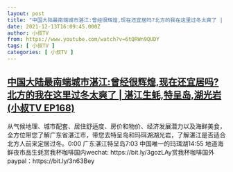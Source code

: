 ```yaml
---
layout: post
title: "中国大陆最南端城市湛江:曾经很辉煌,现在还宜居吗?北方的我在这里过冬太爽了 | 湛江生蚝,特呈岛,湖光岩(小叔TV EP168)"
date: 2021-12-13T16:09:45.000Z
author: 小叔TV
from: https://www.youtube.com/watch?v=6tQRWn9QUDY
tags: [ 小叔TV ]
categories: [ 小叔TV ]
---
```

<!--1639411785000-->
[中国大陆最南端城市湛江:曾经很辉煌,现在还宜居吗?北方的我在这里过冬太爽了 | 湛江生蚝,特呈岛,湖光岩(小叔TV EP168)](https://www.youtube.com/watch?v=6tQRWn9QUDY)
------

<div>
从气候地理、城市配套、居住舒适度、房价和物价、经济发展潜力以及海鲜美食，全方位带您了解广东省湛江市，带您去特呈岛和玛珥湖湖光岩，了解湛江是否适合北方人前来定居过冬。0:00 广东湛江特呈岛7:03 中国唯一的玛珥湖14:55 地道海鲜夜市品生蚝赏我杯咖啡国内wechat: https://bit.ly/3gozLAy赏我杯咖啡国外paypal：https://bit.ly/3n63Bey
</div>
